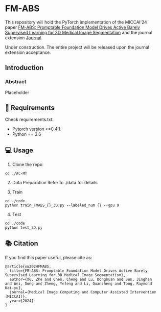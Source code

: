 # FM-ABS


This repository will hold the PyTorch implementation of the MICCAI'24 paper [FM-ABS: Promptable Foundation Model Drives Active Barely Supervised Learning for 3D Medical Image Segmentation]() and the journal extension [Journal](). 

Under construction. The entire project will be released upon the journal extension acceptance.

## Introduction
### Abstract
Placeholder

## :hammer: Requirements
Check requirements.txt.
* Pytorch version >=0.4.1.
* Python == 3.6 

## :computer: Usage

1. Clone the repo:
```
cd ./AC-MT
```

2. Data Preparation
Refer to ./data for details


3. Train
```
cd ./code
python train_FMABS_{}_3D.py --labeled_num {} --gpu 0
```

4. Test 
```
cd ./code
python test_3D.py
```


## :books: Citation

If you find this paper useful, please cite as:
```
@article{xu2024FMABS,
  title={FM-ABS: Promptable Foundation Model Drives Active Barely Supervised Learning for 3D Medical Image Segmentation},
  author={Xu, Zhe and Chen, Cheng and Lu, Donghuan and Sun, Jinghan and Wei, Dong and Zheng, Yefeng and Li, Quanzheng and Tong, Raymond Kai-yu},
  journal={Medical Image Computing and Computer Assisted Intervention (MICCAI)},
  year={2024}
}
```

